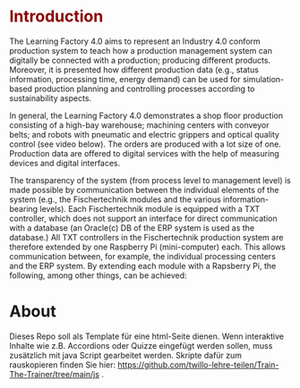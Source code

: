 <h1 style="color:#8b0000">Introduction</h1>
<link rel="stylesheet" href="https://cdnjs.cloudflare.com/ajax/libs/font-awesome/4.7.0/css/font-awesome.min.css">

The Learning Factory 4.0 aims to represent an Industry 4.0 conform production system to teach how a production management system can digitally be connected with a production; producing different products. Moreover, it is presented how different production data (e.g., status information, processing time, energy demand) can be used for simulation-based production planning and controlling processes according to sustainability aspects.

In general, the Learning Factory 4.0 demonstrates a shop floor production consisting of a high-bay warehouse; machining centers with conveyor belts; and robots with pneumatic and electric grippers and optical quality control (see video below). The orders are produced with a lot size of one. Production data are offered to digital services with the help of measuring devices and digital interfaces.

The transparency of the system (from process level to management level) is made possible by communication between the individual elements of the system (e.g., the Fischertechnik modules and the various information-bearing levels). Each Fischertechnik module is equipped with a TXT controller, which does not support an interface for direct communication with a database (an Oracle(c) DB of the ERP system is used as the database.) All TXT controllers in the Fischertechnik production system are therefore extended by one Raspberry Pi (mini-computer) each. This allows communication between, for example, the individual processing centers and the ERP system. By extending each module with a Rapsberry Pi, the following, among other things, can be achieved:

# About

Dieses Repo soll als Template für eine html-Seite dienen. Wenn interaktive Inhalte wie z.B. Accordions oder Quizze eingefügt werden sollen, muss zusätzlich mit java Script gearbeitet werden. Skripte dafür zum rauskopieren finden Sie hier: https://github.com/twillo-lehre-teilen/Train-The-Trainer/tree/main/js .
